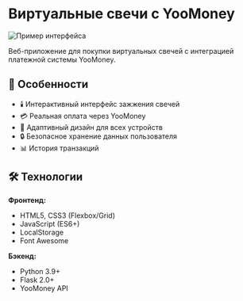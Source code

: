 # Виртуальные свечи с YooMoney

![Пример интерфейса](screenshot.png) <!-- Замените на реальный скриншот -->

Веб-приложение для покупки виртуальных свечей с интеграцией платежной системы YooMoney.

## 🌟 Особенности

- 🕯️ Интерактивный интерфейс зажжения свечей
- 💳 Реальная оплата через YooMoney
- 📱 Адаптивный дизайн для всех устройств
- 🔒 Безопасное хранение данных пользователя
- 📊 История транзакций

## 🛠 Технологии

**Фронтенд:**
- HTML5, CSS3 (Flexbox/Grid)
- JavaScript (ES6+)
- LocalStorage
- Font Awesome

**Бэкенд:**
- Python 3.9+
- Flask 2.0+
- YooMoney API
